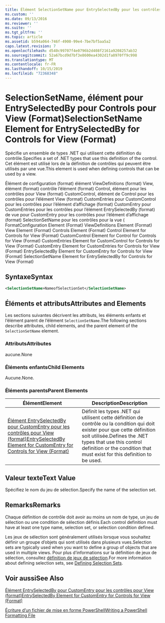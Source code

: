 ```yaml
---
title: Élément SelectionSetName pour EntrySelectedBy pour les contrôles pour View (format) | Microsoft Docs
ms.custom: ''
ms.date: 09/13/2016
ms.reviewer: ''
ms.suite: ''
ms.tgt_pltfrm: ''
ms.topic: article
ms.assetid: b594a064-746f-4900-99e4-7be7bf5aa5a2
caps.latest.revision: 7
ms.openlocfilehash: d540c99707f4e0796b2d408f2161a9208257ab32
ms.sourcegitcommit: 52a67bcd9d7bf3e8600ea4302d1fa8970ff9c998
ms.translationtype: MT
ms.contentlocale: fr-FR
ms.lasthandoff: 10/15/2019
ms.locfileid: "72368348"
---
```

# <a name="selectionsetname-element-for-entryselectedby-for-controls-for-view-format"></a><span data-ttu-id="8f596-102">SelectionSetName, élément pour EntrySelectedBy pour Controls pour View (Format)</span><span class="sxs-lookup"><span data-stu-id="8f596-102">SelectionSetName Element for EntrySelectedBy for Controls for View (Format)</span></span>

<span data-ttu-id="8f596-103">Spécifie un ensemble de types .NET qui utilisent cette définition du contrôle.</span><span class="sxs-lookup"><span data-stu-id="8f596-103">Specifies a set of .NET types that use this definition of the control.</span></span> <span data-ttu-id="8f596-104">Cet élément est utilisé lors de la définition de contrôles qui peuvent être utilisés par une vue.</span><span class="sxs-lookup"><span data-stu-id="8f596-104">This element is used when defining controls that can be used by a view.</span></span>

<span data-ttu-id="8f596-105">Élément de configuration (format) élément ViewDefinitions (format) View, élément (format) contrôle l’élément (format) Control, élément pour les contrôles pour View (format) CustomControl, élément de Control pour les contrôles pour l’élément View (format) CustomEntries pour CustomControl pour les contrôles pour l’élément d’affichage (format) CustomEntry pour CustomEntries pour les contrôles pour l’élément EntrySelectedBy (format) de vue pour CustomEntry pour les contrôles pour l’élément d’affichage (format) SelectionSetName pour les contrôles pour la vue ( Format</span><span class="sxs-lookup"><span data-stu-id="8f596-105">Configuration Element (Format) ViewDefinitions Element (Format) View Element (Format) Controls Element (Format) Control Element for Controls for View (Format) CustomControl Element for Control for Controls for View (Format) CustomEntries Element for CustomControl for Controls for View (Format) CustomEntry Element for CustomEntries for Controls for View (Format) EntrySelectedBy Element for CustomEntry for Controls for View (Format) SelectionSetName Element for EntrySelectedBy for Controls for View (Format)</span></span>

## <a name="syntax"></a><span data-ttu-id="8f596-106">Syntaxe</span><span class="sxs-lookup"><span data-stu-id="8f596-106">Syntax</span></span>

```xml
<SelectionSetName>NameofSelectionSet</SelectionSetName>

```

## <a name="attributes-and-elements"></a><span data-ttu-id="8f596-107">Éléments et attributs</span><span class="sxs-lookup"><span data-stu-id="8f596-107">Attributes and Elements</span></span>

<span data-ttu-id="8f596-108">Les sections suivantes décrivent les attributs, les éléments enfants et l’élément parent de l’élément `SelectionSetName`.</span><span class="sxs-lookup"><span data-stu-id="8f596-108">The following sections describe attributes, child elements, and the parent element of the `SelectionSetName` element.</span></span>

### <a name="attributes"></a><span data-ttu-id="8f596-109">Attributs</span><span class="sxs-lookup"><span data-stu-id="8f596-109">Attributes</span></span>

<span data-ttu-id="8f596-110">aucune.</span><span class="sxs-lookup"><span data-stu-id="8f596-110">None</span></span>

### <a name="child-elements"></a><span data-ttu-id="8f596-111">Éléments enfants</span><span class="sxs-lookup"><span data-stu-id="8f596-111">Child Elements</span></span>

<span data-ttu-id="8f596-112">Aucune.</span><span class="sxs-lookup"><span data-stu-id="8f596-112">None.</span></span>

### <a name="parent-elements"></a><span data-ttu-id="8f596-113">Éléments parents</span><span class="sxs-lookup"><span data-stu-id="8f596-113">Parent Elements</span></span>

|<span data-ttu-id="8f596-114">Élément</span><span class="sxs-lookup"><span data-stu-id="8f596-114">Element</span></span>|<span data-ttu-id="8f596-115">Description</span><span class="sxs-lookup"><span data-stu-id="8f596-115">Description</span></span>|
|-------------|-----------------|
|[<span data-ttu-id="8f596-116">Élément EntrySelectedBy pour CustomEntry pour les contrôles pour View (format)</span><span class="sxs-lookup"><span data-stu-id="8f596-116">EntrySelectedBy Element for CustomEntry for Controls for View (Format)</span></span>](./entryselectedby-element-for-customentry-for-controls-for-view-format.md)|<span data-ttu-id="8f596-117">Définit les types .NET qui utilisent cette définition de contrôle ou la condition qui doit exister pour que cette définition soit utilisée.</span><span class="sxs-lookup"><span data-stu-id="8f596-117">Defines the .NET types that use this control definition or the condition that must exist for this definition to be used.</span></span>|

## <a name="text-value"></a><span data-ttu-id="8f596-118">Valeur texte</span><span class="sxs-lookup"><span data-stu-id="8f596-118">Text Value</span></span>

<span data-ttu-id="8f596-119">Spécifiez le nom du jeu de sélection.</span><span class="sxs-lookup"><span data-stu-id="8f596-119">Specify the name of the selection set.</span></span>

## <a name="remarks"></a><span data-ttu-id="8f596-120">Remarks</span><span class="sxs-lookup"><span data-stu-id="8f596-120">Remarks</span></span>

<span data-ttu-id="8f596-121">Chaque définition de contrôle doit avoir au moins un nom de type, un jeu de sélection ou une condition de sélection définis.</span><span class="sxs-lookup"><span data-stu-id="8f596-121">Each control definition must have at least one type name, selection set, or selection condition defined.</span></span>

<span data-ttu-id="8f596-122">Les jeux de sélection sont généralement utilisés lorsque vous souhaitez définir un groupe d’objets qui sont utilisés dans plusieurs vues.</span><span class="sxs-lookup"><span data-stu-id="8f596-122">Selection sets are typically used when you want to define a group of objects that are used in multiple views.</span></span> <span data-ttu-id="8f596-123">Pour plus d’informations sur la définition de jeux de sélection, consultez [définition de jeux de sélection](./defining-selection-sets.md).</span><span class="sxs-lookup"><span data-stu-id="8f596-123">For more information about defining selection sets, see [Defining Selection Sets](./defining-selection-sets.md).</span></span>

## <a name="see-also"></a><span data-ttu-id="8f596-124">Voir aussi</span><span class="sxs-lookup"><span data-stu-id="8f596-124">See Also</span></span>

[<span data-ttu-id="8f596-125">Élément EntrySelectedBy pour CustomEntry pour les contrôles pour View (format)</span><span class="sxs-lookup"><span data-stu-id="8f596-125">EntrySelectedBy Element for CustomEntry for Controls for View (Format)</span></span>](./entryselectedby-element-for-customentry-for-controls-for-view-format.md)

[<span data-ttu-id="8f596-126">Écriture d’un fichier de mise en forme PowerShell</span><span class="sxs-lookup"><span data-stu-id="8f596-126">Writing a PowerShell Formatting File</span></span>](./writing-a-powershell-formatting-file.md)
